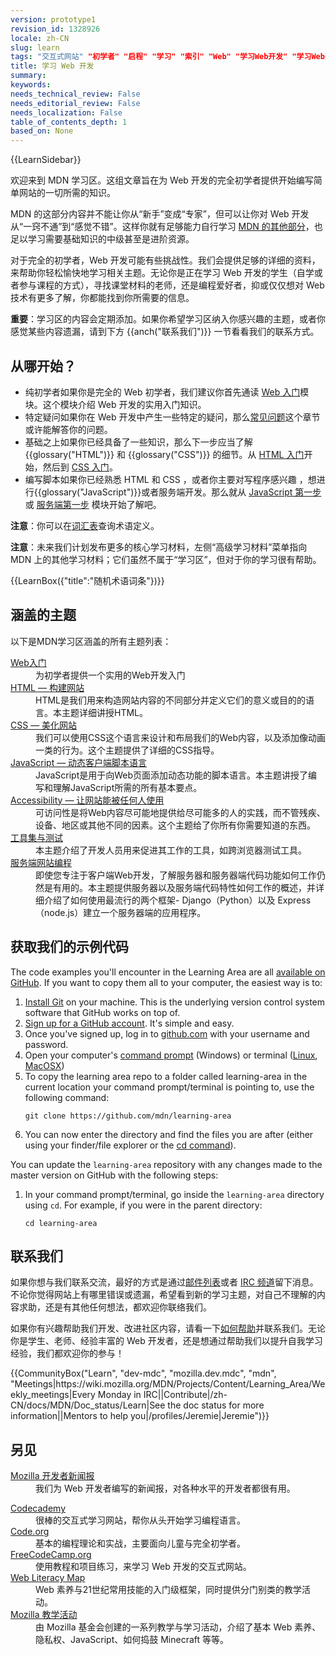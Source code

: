 ```yaml
---
version: prototype1
revision_id: 1328926
locale: zh-CN
slug: learn
tags: "交互式网站" "初学者" "启程" "学习" "索引" "Web" "学习Web开发" "学习Web开发的交互式网站"
title: 学习 Web 开发
summary: 
keywords: 
needs_technical_review: False
needs_editorial_review: False
needs_localization: False
table_of_contents_depth: 1
based_on: None
---
```

<div>{{LearnSidebar}}</div>

<div>
<p class="summary">欢迎来到 MDN 学习区。这组文章旨在为 Web 开发的完全初学者提供开始编写简单网站的一切所需的知识。</p>
</div>

<p>MDN 的这部分内容并不能让你从“新手”变成“专家”，但可以让你对 Web 开发从“一窍不通”到“感觉不错”。这样你就有足够能力自行学习 <a href="/zh-CN/">MDN 的其他部分</a>，也足以学习需要基础知识的中级甚至是进阶资源。</p>

<p>对于完全的初学者，Web 开发可能有些挑战性。我们会提供足够的详细的资料，来帮助你轻松愉快地学习相关主题。无论你是正在学习 Web 开发的学生（自学或者参与课程的方式），寻找课堂材料的老师，还是编程爱好者，抑或仅仅想对 Web 技术有更多了解，你都能找到你所需要的信息。</p>

<div class="warning">
<p><strong>重要</strong>：学习区的内容会定期添加。如果你希望学习区纳入你感兴趣的主题，或者你感觉某些内容遗漏，请到下方 {{anch("联系我们")}} 一节看看我们的联系方式。</p>
</div>

<h2 id="从哪开始？">从哪开始？</h2>

<ul class="card-grid">
 <li><span>纯初学者</span>如果你是完全的 Web 初学者，我们建议你首先通读 <a href="/zh-CN/Learn/Getting_started_with_the_web">Web 入门</a>模块。这个模块介绍 Web&nbsp;开发的实用入门知识。</li>
 <li><span>特定疑问</span>如果你在 Web 开发中产生一些特定的疑问，那么<a href="/zh-CN/docs/Learn/Common_questions">常见问题</a>这个章节或许能解答你的问题。</li>
 <li><span>基础之上</span>如果你已经具备了一些知识，那么下一步应当了解 {{glossary("HTML")}} 和 {{glossary("CSS")}} 的细节。从 <a href="/zh-CN/docs/Learn/HTML/Introduction_to_HTML">HTML 入门</a>开始，然后到 <a href="/zh-CN/docs/Learn/CSS/Introduction_to_CSS">CSS 入门</a>。</li>
 <li><span>编写脚本</span>如果你已经熟悉 HTML 和 CSS ，或者你主要对写程序感兴趣 ，想进行{{glossary("JavaScript")}}或者服务端开发。那么就从 <a href="/zh-CN/docs/Learn/JavaScript/First_steps">JavaScript 第一步</a> 或 <a href="/zh-CN/docs/Learn/Server-side/First_steps">服务端第一步</a> 模块开始了解吧。</li>
</ul>

<div class="note">
<p><strong>注意</strong>：你可以在<a href="/zh-CN/docs/Glossary">词汇表</a>查询术语定义。</p>
</div>

<div class="note">
<p><strong>注意</strong>：未来我们计划发布更多的核心学习材料，左侧“高级学习材料”菜单指向 MDN 上的其他学习材料；它们虽然不属于“学习区”，但对于你的学习很有帮助。</p>
</div>

<p>{{LearnBox({"title":"随机术语词条"})}}</p>

<h2 id="Topics_covered">涵盖的主题</h2>

<p>以下是MDN学习区涵盖的所有主题列表：</p>

<dl>
 <dt><a href="https://developer.mozilla.org/en-US/docs/Learn/Getting_started_with_the_web">Web入门</a></dt>
 <dd>为初学者提供一个实用的Web开发入门</dd>
 <dt><a href="https://developer.mozilla.org/en-US/docs/Learn/HTML">HTML — 构建网站</a></dt>
 <dd>HTML是我们用来构造网站内容的不同部分并定义它们的意义或目的的语言。本主题详细讲授HTML。</dd>
 <dt><a href="https://developer.mozilla.org/en-US/docs/Learn/CSS">CSS — 美化网站</a></dt>
 <dd>我们可以使用CSS这个语言来设计和布局我们的Web内容，以及添加像动画一类的行为。这个主题提供了详细的CSS指导。</dd>
 <dt><a href="https://developer.mozilla.org/en-US/docs/Learn/JavaScript">JavaScript — 动态客户端脚本语言</a></dt>
 <dd>JavaScript是用于向Web页面添加动态功能的脚本语言。本主题讲授了编写和理解JavaScript所需的所有基本要点。</dd>
 <dt><a href="https://developer.mozilla.org/en-US/docs/Learn/Accessibility">Accessibility — 让网站能被任何人使用</a></dt>
 <dd>可访问性是将Web内容尽可能地提供给尽可能多的人的实践，而不管残疾、设备、地区或其他不同的因素。这个主题给了你所有你需要知道的东西。</dd>
 <dt><a href="https://developer.mozilla.org/en-US/docs/Learn/Tools_and_testing">工具集与测试</a></dt>
 <dd>本主题介绍了开发人员用来促进其工作的工具，如跨浏览器测试工具。</dd>
 <dt><a href="https://developer.mozilla.org/en-US/docs/Learn/Server-side">服务端网站编程</a></dt>
 <dd>即使您专注于客户端Web开发，了解服务器和服务器端代码功能如何工作仍然是有用的。本主题提供服务器以及服务端代码特性如何工作的概述，并详细介绍了如何使用最流行的两个框架- Django（Python）以及 Express（node.js）建立一个服务器端的应用程序。&nbsp;</dd>
</dl>

<h2 id="Getting_our_code_examples">获取我们的示例代码</h2>

<p>The code examples you'll encounter in the Learning Area are all <a href="https://github.com/mdn/learning-area/">available on GitHub</a>. If you want to copy them all to your computer, the easiest way is to:</p>

<ol>
 <li><a href="http://git-scm.com/downloads">Install Git</a> on your machine. This is the underlying version control system software that GitHub works on top of.</li>
 <li><a href="https://github.com/join">Sign up for a GitHub account</a>. It's simple and easy.</li>
 <li>Once you've signed up, log in to <a href="https://github.com">github.com</a> with your username and password.</li>
 <li>Open your computer's <a href="https://www.lifewire.com/how-to-open-command-prompt-2618089">command prompt</a> (Windows) or terminal (<a href="https://help.ubuntu.com/community/UsingTheTerminal">Linux</a>, <a href="http://blog.teamtreehouse.com/introduction-to-the-mac-os-x-command-line">MacOSX</a>)</li>
 <li>To copy the learning area repo to a folder called learning-area in the current location your command prompt/terminal is pointing to, use the following command:
  <pre class="brush: bash line-numbers  language-bash">
<code class="language-bash">git clone https://github.com/mdn/learning-area</code></pre>
 </li>
 <li>You can now enter the directory and find the files you are after (either using your finder/file explorer or the <a href="https://en.wikipedia.org/wiki/Cd_(command)">cd command</a>).</li>
</ol>

<p>You can update the <code>learning-area</code> repository with any changes made to the master version on GitHub with the following steps:</p>

<ol>
 <li>In your command prompt/terminal, go inside the <code>learning-area</code> directory using <code>cd</code>. For example, if you were in the parent directory:

  <pre class="brush: bash line-numbers  language-bash">
<code class="language-bash">cd learning-area</code></pre>
 </li>
</ol>

<h2 id="联系我们">联系我们</h2>

<p>如果你想与我们联系交流，最好的方式是通过<a href="/zh-CN/docs/MDN/Community/Conversations#Asynchronous_discussions">邮件列表</a>或者 <a href="/zh-CN/docs/MDN/Community/Conversations#Chat_in_IRC">IRC 频道</a>留下消息。不论你觉得网站上有哪里错误或遗漏，希望看到新的学习主题，对自己不理解的内容求助，还是有其他任何想法，都欢迎你联络我们。</p>

<p>如果你有兴趣帮助我们开发、改进社区内容，请看一下<a href="/zh-CN/Learn/How_to_contribute">如何帮助</a>并联系我们。无论你是学生、老师、经验丰富的 Web 开发者，还是想通过帮助我们以提升自我学习经验，我们都欢迎你的参与！</p>

<p>{{CommunityBox("Learn", "dev-mdc", "mozilla.dev.mdc", "mdn", "Meetings|https://wiki.mozilla.org/MDN/Projects/Content/Learning_Area/Weekly_meetings|Every Monday in IRC||Contribute|/zh-CN/docs/MDN/Doc_status/Learn|See the doc status for more information||Mentors to help you|/profiles/Jeremie|Jeremie")}}</p>

<h2 id="另见">另见</h2>

<dl>
 <dt><a href="https://www.mozilla.org/zh-CN/newsletter/developer/">Mozilla 开发者新闻报</a></dt>
 <dd>我们为 Web 开发者编写的新闻报，对各种水平的开发者都很有用。</dd>
</dl>

<dl>
 <dt><a href="https://www.codecademy.com/">Codecademy</a></dt>
 <dd>很棒的交互式学习网站，帮你从头开始学习编程语言。</dd>
 <dt><a href="https://code.org/">Code.org</a></dt>
 <dd>基本的编程理论和实战，主要面向儿童与完全初学者。</dd>
 <dt><a href="https://www.freecodecamp.org/">FreeCodeCamp.org</a></dt>
 <dd>使用教程和项目练习，来学习 Web 开发的交互式网站。</dd>
 <dt><a href="https://learning.mozilla.org/web-literacy/">Web Literacy Map</a></dt>
 <dd>Web 素养与21世纪常用技能的入门级框架，同时提供分门别类的教学活动。</dd>
 <dt><a href="https://learning.mozilla.org/activities">Mozilla 教学活动</a></dt>
 <dd>由 Mozilla 基金会创建的一系列教学与学习活动，介绍了基本 Web 素养、隐私权、JavaScript、如何捣鼓 Minecraft 等等。</dd>
</dl>

